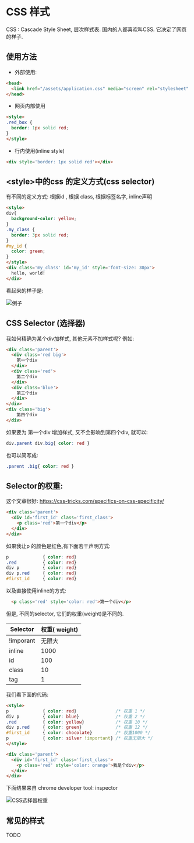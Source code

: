 # CSS 样式

CSS : Cascade Style Sheet, 层次样式表. 国内的人都喜欢叫CSS. 它决定了网页的样子.

## 使用方法

- 外部使用:

```html
<head>
  <link href="/assets/application.css" media="screen" rel="stylesheet" type="text/css" />
</head>
```

- 网页内部使用
```html
<style>
.red_box {
  border: 1px solid red;
}
</style>
```

- 行内使用(inline style)
```html
<div style='border: 1px solid red'></div>
```

## &lt;style>中的css 的定义方式(css selector)

有不同的定义方式: 根据id , 根据 class, 根据标签名字, inline声明

```html
<style>
div{
  background-color: yellow;
}
.my_class {
  border: 3px solid red;
}
#my_id {
  color: green;
}
</style>
<div class='my_class' id='my_id' style='font-size: 30px'>
  hello, world!
</div>

```

看起来的样子是:

![例子](http://image.happysoft.cc/image/11/style_demo.jpg)

## CSS Selector (选择器)

我如何精确为某个div加样式, 其他元素不加样式呢? 例如:

```html
<div class='parent'>
  <div class='red big'>
    第一个div
  </div>
  <div class='red'>
    第二个div
  </div>
  <div class='blue'>
    第三个div
  </div>
</div>
<div class='big'>
    第四个div
</div>
```

如果要为 第一个div 增加样式, 又不会影响到第四个div, 就可以:

```css
div.parent div.big{ color: red }
```
也可以简写成:
```css
.parent .big{ color: red }
```

## Selector的权重:
这个文章很好:
https://css-tricks.com/specifics-on-css-specificity/

```html
<div class='parent'>
  <div id='first_id' class='first_class'>
    <p class='red'>第一个div</p>
  </div>
</div>
```

如果我让p 的颜色是红色,有下面若干声明方式:

```css
p             { color: red}
.red          { color: red}
div p         { color: red}
div p.red     { color: red}
#first_id     { color: red}
```
以及直接使用inline的方式:
```html
  <p class='red' style='color: red'>第一个div</p>
```

但是, 不同的selector, 它们的权重(weight)是不同的.

Selector | 权重( weight)
---|---
!imporant | 无限大
inline | 1000
id     | 100
class  | 10
tag    | 1

我们看下面的代码:

```html
<style>
p             { color: red}               /* 权重 1 */
div p         { color: blue}              /* 权重 2 */
.red          { color: yellow}            /* 权重 10 */
div p.red     { color: green}             /* 权重 12 */
#first_id     { color: chocolate}         /* 权重1000 */
p             { color: silver !important} /* 权重无限大 */
</style>

<div class='parent'>
  <div id='first_id' class='first_class'>
    <p class='red' style='color: orange'>我是个div</p>
  </div>
</div>
```

下面结果来自 chrome developer tool: inspector

![CSS选择器权重](http://image.happysoft.cc/image/13/css_selector_weight.jpg)


## 常见的样式
TODO

